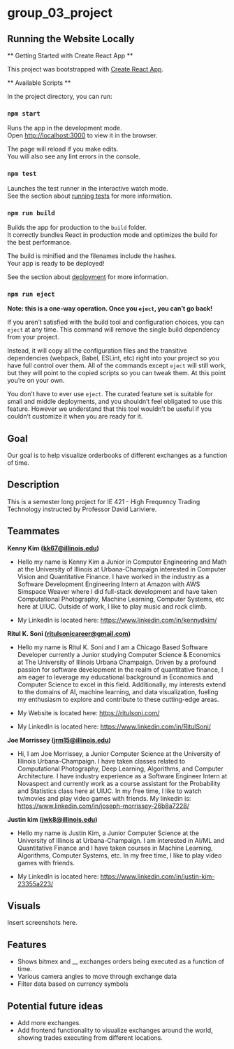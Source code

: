 # group_03_project

## Running the Website Locally
** Getting Started with Create React App **

This project was bootstrapped with [Create React App](https://github.com/facebook/create-react-app).

** Available Scripts **

In the project directory, you can run:

### `npm start`

Runs the app in the development mode.\
Open [http://localhost:3000](http://localhost:3000) to view it in the browser.

The page will reload if you make edits.\
You will also see any lint errors in the console.

### `npm test`

Launches the test runner in the interactive watch mode.\
See the section about [running tests](https://facebook.github.io/create-react-app/docs/running-tests) for more information.

### `npm run build`

Builds the app for production to the `build` folder.\
It correctly bundles React in production mode and optimizes the build for the best performance.

The build is minified and the filenames include the hashes.\
Your app is ready to be deployed!

See the section about [deployment](https://facebook.github.io/create-react-app/docs/deployment) for more information.

### `npm run eject`

**Note: this is a one-way operation. Once you `eject`, you can’t go back!**

If you aren’t satisfied with the build tool and configuration choices, you can `eject` at any time. This command will remove the single build dependency from your project.

Instead, it will copy all the configuration files and the transitive dependencies (webpack, Babel, ESLint, etc) right into your project so you have full control over them. All of the commands except `eject` will still work, but they will point to the copied scripts so you can tweak them. At this point you’re on your own.

You don’t have to ever use `eject`. The curated feature set is suitable for small and middle deployments, and you shouldn’t feel obligated to use this feature. However we understand that this tool wouldn’t be useful if you couldn’t customize it when you are ready for it.

## Goal
Our goal is to help visualize orderbooks of different exchanges as a function of time. 

## Description
This is a semester long project for IE 421 - High Frequency Trading Technology instructed by Professor David Lariviere.

## Teammates

**Kenny Kim (kk67@illinois.edu)**
- Hello my name is Kenny Kim a Junior in Computer Engineering and Math at the University of Illinois at Urbana-Champaign interested in Computer Vision and Quantitative Finance. I have worked in the industry as a Software Development Engineering Intern at Amazon with AWS Simspace Weaver where I did full-stack development and have taken Computational Photography, Machine Learning, Computer Systems, etc here at UIUC. Outside of work, I like to play music and rock climb. 

- My LinkedIn is located here: https://www.linkedin.com/in/kennydkim/

**Ritul K. Soni (ritulsonicareer@gmail.com)**
- Hello my name is Ritul K. Soni and I am a Chicago Based Software Developer currently a Junior studying Computer Science & Economics at The University of Illinois Urbana Champaign. Driven by a profound passion for software development in the realm of quantitative finance, I am eager to leverage my educational background in Economics and Computer Science to excel in this field. Additionally, my interests extend to the domains of AI, machine learning, and data visualization, fueling my enthusiasm to explore and contribute to these cutting-edge areas.


- My Website is located here: https://ritulsoni.com/
- My LinkedIn is located here: https://www.linkedin.com/in/RitulSoni/


**Joe Morrissey (jrm15@illinois.edu)**
- Hi, I am Joe Morrissey, a Junior Computer Science at the University of Illinois Urbana-Champaign. I have taken classes related to Computational Photography, Deep Learning, Algorithms, and Computer Architecture. I have industry experience as a Software Engineer Intern at Novaspect and currently work as a course assistant for the Probability and Statistics class here at UIUC. In my free time, I like to watch tv/movies and play video games with friends. My linkedin is: https://www.linkedin.com/in/joseph-morrissey-26b8a7228/

**Justin kim (jwk8@illinois.edu)** 
- Hello my name is Justin Kim, a Junior Computer Science at the University of Illinois at Urbana-Champaign. I am interested in AI/ML and Quantitative Finance and I have taken courses in Machine Learning, Algorithms, Computer Systems, etc. In my free time, I like to play video games with friends.

- My LinkedIn is located here: https://www.linkedin.com/in/justin-kim-23355a223/

## Visuals

Insert screenshots here.

## Features
- Shows bitmex and __ exchanges orders being executed as a function of time. 
- Various camera angles to move through exchange data
- Filter data based on currency symbols

## Potential future ideas

- Add more exchanges.
- Add frontend functionality to visualize exchanges around the world, showing trades executing from different locations.
